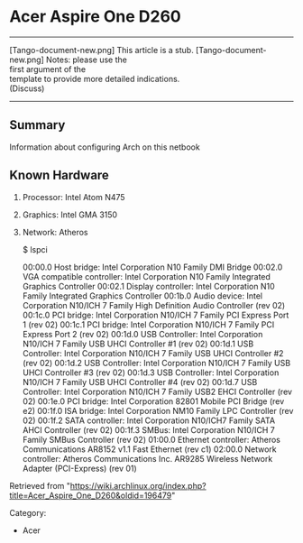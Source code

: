 Acer Aspire One D260
====================

  ------------------------ ------------------------ ------------------------
  [Tango-document-new.png] This article is a stub.  [Tango-document-new.png]
                           Notes: please use the    
                           first argument of the    
                           template to provide more 
                           detailed indications.    
                           (Discuss)                
  ------------------------ ------------------------ ------------------------

  Summary
  ----------------------------------------------------
  Information about configuring Arch on this netbook

Known Hardware
--------------

1.  Processor: Intel Atom N475
2.  Graphics: Intel GMA 3150
3.  Network: Atheros

    $ lspci

    00:00.0 Host bridge: Intel Corporation N10 Family DMI Bridge
    00:02.0 VGA compatible controller: Intel Corporation N10 Family Integrated Graphics Controller
    00:02.1 Display controller: Intel Corporation N10 Family Integrated Graphics Controller
    00:1b.0 Audio device: Intel Corporation N10/ICH 7 Family High Definition Audio Controller (rev 02)
    00:1c.0 PCI bridge: Intel Corporation N10/ICH 7 Family PCI Express Port 1 (rev 02)
    00:1c.1 PCI bridge: Intel Corporation N10/ICH 7 Family PCI Express Port 2 (rev 02)
    00:1d.0 USB Controller: Intel Corporation N10/ICH 7 Family USB UHCI Controller #1 (rev 02)
    00:1d.1 USB Controller: Intel Corporation N10/ICH 7 Family USB UHCI Controller #2 (rev 02)
    00:1d.2 USB Controller: Intel Corporation N10/ICH 7 Family USB UHCI Controller #3 (rev 02)
    00:1d.3 USB Controller: Intel Corporation N10/ICH 7 Family USB UHCI Controller #4 (rev 02)
    00:1d.7 USB Controller: Intel Corporation N10/ICH 7 Family USB2 EHCI Controller (rev 02)
    00:1e.0 PCI bridge: Intel Corporation 82801 Mobile PCI Bridge (rev e2)
    00:1f.0 ISA bridge: Intel Corporation NM10 Family LPC Controller (rev 02)
    00:1f.2 SATA controller: Intel Corporation N10/ICH7 Family SATA AHCI Controller (rev 02)
    00:1f.3 SMBus: Intel Corporation N10/ICH 7 Family SMBus Controller (rev 02)
    01:00.0 Ethernet controller: Atheros Communications AR8152 v1.1 Fast Ethernet (rev c1)
    02:00.0 Network controller: Atheros Communications Inc. AR9285 Wireless Network Adapter (PCI-Express) (rev 01)

Retrieved from
"https://wiki.archlinux.org/index.php?title=Acer_Aspire_One_D260&oldid=196479"

Category:

-   Acer
